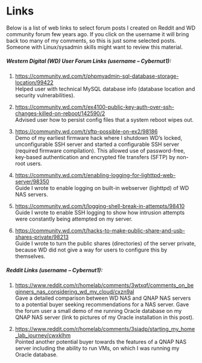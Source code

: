 # Links

Below is a list of web links to select forum posts I created on Reddit and WD community forum few years ago. If you click on the username it will bring back too many of my comments, so this is just some selected posts. Someone with Linux/sysadmin skills might want to review this material.
  
  
##### Western Digital (WD) User Forum Links (username – Cybernut1):

1.	https://community.wd.com/t/phpmyadmin-sql-database-storage-location/99422  
Helped user with technical MySQL database info (database location and security vulnerabilities).

2.	https://community.wd.com/t/ex4100-public-key-auth-over-ssh-changes-killed-on-reboot/142590/2  
Advised user how to persist config files that a system reboot wipes out.

3.	https://community.wd.com/t/sftp-possible-on-ex2/98186  
Demo of my earliest firmware hack where I shutdown WD’s locked, unconfigurable SSH server and started a configurable SSH server (required firmware compilation). This allowed use of password-free, key-based authentication and encrypted file transfers (SFTP) by non-root users.

4.	https://community.wd.com/t/enabling-logging-for-lighttpd-web-server/98350  
Guide I wrote to enable logging on built-in webserver (lighttpd) of WD NAS servers.

5.	https://community.wd.com/t/logging-shell-break-in-attempts/98410  
Guide I wrote to enable SSH logging to show how intrusion attempts were constantly being attempted on my server.

6.	https://community.wd.com/t/hacks-to-make-public-share-and-usb-shares-private/98213  
Guide I wrote to turn the public shares (directories) of the server private, because WD did not give a way for users to configure this by themselves.
  
  
##### Reddit Links (username – Cybernut1):

1.	https://www.reddit.com/r/homelab/comments/3wtxqf/comments_on_beginners_nas_considering_wd_my_cloud/cxzn9al  
Gave a detailed comparison between WD NAS and QNAP NAS servers to a potential buyer seeking recommendations for a NAS server. Gave the forum user a small demo of me running Oracle database on my QNAP NAS server (link to pictures of my Oracle installation in this post).

2.	https://www.reddit.com/r/homelab/comments/3siadp/starting_my_home_lab_journey/cwxklhm  
Pointed another potential buyer towards the features of a QNAP NAS server including the ability to run VMs, on which I was running my Oracle database.  
